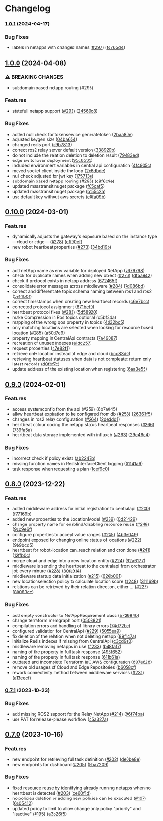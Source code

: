 # Changelog

### [1.0.1](https://github.com/5G-ERA/middleware/compare/v1.0.0...v1.0.1) (2024-04-17)


### Bug Fixes

* labels in netapps with changed names ([#297](https://github.com/5G-ERA/middleware/issues/297)) ([fd765d4](https://github.com/5G-ERA/middleware/commit/fd765d4b2f500e15176f8527ec2f9e152b0f3fcc))

## [1.0.0](https://github.com/5G-ERA/middleware/compare/v0.10.0...v1.0.0) (2024-04-08)


### ⚠ BREAKING CHANGES

* subdomain based netapp routing (#295)

### Features

* statefull netapp support ([#292](https://github.com/5G-ERA/middleware/issues/292)) ([24569c8](https://github.com/5G-ERA/middleware/commit/24569c81bd7a2da00e8ecb0a7d24040f51856bcf))


### Bug Fixes

* added null check for tokenservice generatetoken ([2baa80e](https://github.com/5G-ERA/middleware/commit/2baa80e2450e9d139c04cd17620d1d5b2c1b7246))
* adjusted keygen size ([04ba654](https://github.com/5G-ERA/middleware/commit/04ba6549228bce7a191772dc3bee151106bcfb99))
* changed redis port ([c9b7813](https://github.com/5G-ERA/middleware/commit/c9b7813f43fb64dd25151301bb34a43285c07d54))
* correct ros2 relay server default version ([338920b](https://github.com/5G-ERA/middleware/commit/338920b9f842836d76196d63841a81566c913952))
* do not include the relation deletion to deletion result ([79483ed](https://github.com/5G-ERA/middleware/commit/79483edacbc185b7b76e5233529cc40ac5500e27))
* edge switchover deployment ([95c8533](https://github.com/5G-ERA/middleware/commit/95c8533fc901bf69c5829c74cf620d5454431567))
* included environment variables in central api configuration ([4f4905c](https://github.com/5G-ERA/middleware/commit/4f4905c3cc09931653c32da44f0c861bdde18101))
* moved socket client inside the loop ([2c6dbde](https://github.com/5G-ERA/middleware/commit/2c6dbdeca1cb8aa98a4f2e14110d1b36afe0e747))
* null check adjusted for jwt key ([175713e](https://github.com/5G-ERA/middleware/commit/175713ea5be2f02064f710a4d8f4e182ea3de376))
* subdomain based netapp routing ([#295](https://github.com/5G-ERA/middleware/issues/295)) ([c8f6c9e](https://github.com/5G-ERA/middleware/commit/c8f6c9ebb0024d868c038182f63d24fc46d199b2))
* updated masstransit nuget package ([f05caf5](https://github.com/5G-ERA/middleware/commit/f05caf5606ea4fac9ab3ce75b27e8619e60ddf1b))
* updated masstransit nuget package ([b155c2a](https://github.com/5G-ERA/middleware/commit/b155c2ae0dacbfbfcaf9cff1f67fd5f97e9df4eb))
* use default key without aws secrets ([e0fa09b](https://github.com/5G-ERA/middleware/commit/e0fa09b3564ad7177b8c5edbf9cc197cec9acab7))

## [0.10.0](https://github.com/5G-ERA/middleware/compare/v0.9.0...v0.10.0) (2024-03-01)


### Features

* dynamically adjusts the gateway's exposure based on the instance type —cloud or edge— ([#278](https://github.com/5G-ERA/middleware/issues/278)) ([cff90ef](https://github.com/5G-ERA/middleware/commit/cff90efba9f14a46dc5172d8620f9975251a3745))
* new robot heartbeat properties ([#273](https://github.com/5G-ERA/middleware/issues/273)) ([34bd19b](https://github.com/5G-ERA/middleware/commit/34bd19bb3bcc81a055c845959ec4c19a4d695c77))


### Bug Fixes

* add netApp name as env variable for deployed NetApp ([7679798](https://github.com/5G-ERA/middleware/commit/7679798738e6bb4a5f7359b3d62f0caa073430ad))
* check for duplicate names when adding new object ([#276](https://github.com/5G-ERA/middleware/issues/276)) ([df5a942](https://github.com/5G-ERA/middleware/commit/df5a942aa91eed0284dad999c004bdec5d1a27d9))
* check if protocol exists in netapp address ([672465f](https://github.com/5G-ERA/middleware/commit/672465fbdd1e8a0875f4ae28d1139e8ea8896a11))
* consolidate error messages across middleware ([#284](https://github.com/5G-ERA/middleware/issues/284)) ([7d086bd](https://github.com/5G-ERA/middleware/commit/7d086bd45aa2485a0a3b1dc3e4ad1b56a971fffc))
* correct and differentiate topic schema naming between ros1 and ros2 ([5e14b0f](https://github.com/5G-ERA/middleware/commit/5e14b0f163b6e863e207f4272f5307ba235624b8))
* correct timestamps when creating new heartbeat records ([c6e7bcc](https://github.com/5G-ERA/middleware/commit/c6e7bcc8a7d78c6c63350de6dd4f52bd54b9b3f1))
* corrected protocol assignment ([671bef0](https://github.com/5G-ERA/middleware/commit/671bef0bc4e38a7b4b19f3cc04a3d32b95d60e6a))
* heartbeat protocol fixes ([#282](https://github.com/5G-ERA/middleware/issues/282)) ([5d58920](https://github.com/5G-ERA/middleware/commit/5d58920ccc2e616b1250b6d5aa087620573f051a))
* make Compression in Ros topics optional ([c5bf34a](https://github.com/5G-ERA/middleware/commit/c5bf34af31aa722e7dcde03177a63d8ed7ca81b3))
* mapping of the wrong qos property in topics ([4d32bc5](https://github.com/5G-ERA/middleware/commit/4d32bc52c3e7a79d1370062b085fc8c66f95d2a6))
* only matching locations are selected when looking for resource based location ([#285](https://github.com/5G-ERA/middleware/issues/285)) ([a50d7e9](https://github.com/5G-ERA/middleware/commit/a50d7e9fbe277b85f3ba47a9d1c502ad3bc11121))
* property mapping in CentralApi contracts ([7a49087](https://github.com/5G-ERA/middleware/commit/7a49087a05e3478fd41c91d23ac469cd9a95207b))
* recreation of unused indexes ([a1dc257](https://github.com/5G-ERA/middleware/commit/a1dc2575cd2cb3507fce83f2635aa6f0a464511c))
* request properties ([47e82f1](https://github.com/5G-ERA/middleware/commit/47e82f14a659aae668b9b1d7d4129e881bdf51b2))
* retrieve only location instead of edge and cloud ([bcc83d0](https://github.com/5G-ERA/middleware/commit/bcc83d0a5f4fa3895eaa4b6833a509b54f66421c))
* retrieving heartbeat statuses when data is not compleate; return only latest records ([d0fbf7c](https://github.com/5G-ERA/middleware/commit/d0fbf7c35eee171ae1098817b6e9ca6a1c8ce29c))
* update address of the existing location when registering ([6aa3e55](https://github.com/5G-ERA/middleware/commit/6aa3e55adc27817dfc7916727dc012304b9d7bc7))

## [0.9.0](https://github.com/5G-ERA/middleware/compare/v0.8.0...v0.9.0) (2024-02-01)


### Features

* access systemconfig from the api ([#259](https://github.com/5G-ERA/middleware/issues/259)) ([6b7a045](https://github.com/5G-ERA/middleware/commit/6b7a0452956d8ca814d863b48ed9d1bbac72c829))
* allow heartbeat expiration to be configured from db ([#253](https://github.com/5G-ERA/middleware/issues/253)) ([26363f5](https://github.com/5G-ERA/middleware/commit/26363f5466277dc93f6ff825be5520052916be10))
* changes in ros2 relay configuration ([#264](https://github.com/5G-ERA/middleware/issues/264)) ([2deddd1](https://github.com/5G-ERA/middleware/commit/2deddd1564ab65bb5794fa2678b0878865ad4c8b))
* heartbeat colour coding the netapp status heartbeat responses ([#266](https://github.com/5G-ERA/middleware/issues/266)) ([789fa5a](https://github.com/5G-ERA/middleware/commit/789fa5ac8c82e2d98d8e5bd22582e1c86e7e0f9d))
* heartbeat data storage implemented with influxdb ([#263](https://github.com/5G-ERA/middleware/issues/263)) ([29c46d4](https://github.com/5G-ERA/middleware/commit/29c46d4d71673e250666f47ff0a0ca761bf11f6c))


### Bug Fixes

* incorrect check if policy exists ([ab2247b](https://github.com/5G-ERA/middleware/commit/ab2247bf85528eaf2090bdf4ea39185ecc5fb143))
* missing function names in RedisInterfaceClient logging ([01141a6](https://github.com/5G-ERA/middleware/commit/01141a67f90552f279eb0ffef7061b278cbba022))
* task response when requesting a plan ([1cef9c0](https://github.com/5G-ERA/middleware/commit/1cef9c049c5117457f55d2264d439d6dfc187bc0))

## [0.8.0](https://github.com/5G-ERA/middleware/compare/v0.7.1...v0.8.0) (2023-12-22)


### Features

* added middleware address for initial registration to centralapi ([#230](https://github.com/5G-ERA/middleware/issues/230)) ([f77169b](https://github.com/5G-ERA/middleware/commit/f77169b5629c2e7fa6ffc821484a50586f8c0b17))
* added new properties to the LocationModel ([#239](https://github.com/5G-ERA/middleware/issues/239)) ([0d21429](https://github.com/5G-ERA/middleware/commit/0d21429019390f2f96e29266185a1cb75eade1a0))
* change property name for enablind/disabling resource reuse ([#249](https://github.com/5G-ERA/middleware/issues/249)) ([9cc9e6f](https://github.com/5G-ERA/middleware/commit/9cc9e6fe6242195da0e94859c18d623c636bae2c))
* configure properties to accept value ranges ([#245](https://github.com/5G-ERA/middleware/issues/245)) ([4b3e049](https://github.com/5G-ERA/middleware/commit/4b3e049a4dcc15e881e7b3e6065b82e9ba0ba3fb))
* endpoint exposed for changing online status of locations ([#222](https://github.com/5G-ERA/middleware/issues/222)) ([9b9bcd5](https://github.com/5G-ERA/middleware/commit/9b9bcd5cd4ddb1bbe005e04f9c3c6f45eb67b106))
* heartbeat for robot-location can_reach relation and cron done ([#241](https://github.com/5G-ERA/middleware/issues/241)) ([12ffb0c](https://github.com/5G-ERA/middleware/commit/12ffb0c1ba5815ddcdb7e1747fb1923c4af86522))
* merge cloud and edge into a new location entity ([#224](https://github.com/5G-ERA/middleware/issues/224)) ([62a6177](https://github.com/5G-ERA/middleware/commit/62a61776b9692fade4963c530c06c2c901c70bf5))
* middleware is sending the heartbeat to the centralapi from orchestrator job every minute ([#228](https://github.com/5G-ERA/middleware/issues/228)) ([30fa914](https://github.com/5G-ERA/middleware/commit/30fa914600beeb37837555b23a90060397ad9036))
* middleware startup data initialization ([#215](https://github.com/5G-ERA/middleware/issues/215)) ([626b001](https://github.com/5G-ERA/middleware/commit/626b0015fcdacb8e3613cf5cfc3e9174cd9aca18))
* new locationselection policy to calculate location score  ([#248](https://github.com/5G-ERA/middleware/issues/248)) ([311169b](https://github.com/5G-ERA/middleware/commit/311169b614909fa09379278f29a6b5c145f26d9d))
* relations can be retrieved by their relation direction, either … ([#227](https://github.com/5G-ERA/middleware/issues/227)) ([80083cc](https://github.com/5G-ERA/middleware/commit/80083cc13f6fa8292f0ef817b15effd2f072356a))


### Bug Fixes

* add empty constructor to NetAppRequirement class ([b72984b](https://github.com/5G-ERA/middleware/commit/b72984b38eabb7ffa519155186d435b56a9210e5))
* change terraform memgraph port ([0503821](https://github.com/5G-ERA/middleware/commit/05038218e0cd1fe872790cd292c3e4313cc077e0))
* compilation errors and handling of library errors ([74d72be](https://github.com/5G-ERA/middleware/commit/74d72be2f0b26f3c8937c0eddccd1d63763332fe))
* configured validation for CentralApi ([#229](https://github.com/5G-ERA/middleware/issues/229)) ([5055ea9](https://github.com/5G-ERA/middleware/commit/5055ea9f8e732e593758e35e0e51ed0e3a7fe565))
* fix deletion of the relation when not deleting netapp ([89f147a](https://github.com/5G-ERA/middleware/commit/89f147a6f52092b8e1c60ebb3bdbb82a122e6885))
* initialize Redis indexes if missing from CentralApi ([c3cd9a0](https://github.com/5G-ERA/middleware/commit/c3cd9a06ccd0084a0a3a0d3dfca66559305612fc))
* middleware removing netapps in use ([#233](https://github.com/5G-ERA/middleware/issues/233)) ([b48faf7](https://github.com/5G-ERA/middleware/commit/b48faf741dd96c6e6e85c914adb71fbe073cd7f4))
* naming of the property in full task response ([498f652](https://github.com/5G-ERA/middleware/commit/498f6525ee1da5e98a113e94e2308bb6e81512d6))
* naming of the property in full task response ([611b61a](https://github.com/5G-ERA/middleware/commit/611b61a8ebdfa5edf329fedab57630ba487a3b10))
* outdated and incomplete Terraform IaC AWS configuration ([697a828](https://github.com/5G-ERA/middleware/commit/697a8282882175ee91b4da98b6b204dacdaf8ae1))
* remove old usages of Cloud and Edge Repositories ([b6058cf](https://github.com/5G-ERA/middleware/commit/b6058cf0830f78dced36d21462f117668816f668))
* rework connectivity method between middleware services ([#231](https://github.com/5G-ERA/middleware/issues/231)) ([a13eecf](https://github.com/5G-ERA/middleware/commit/a13eecf194623318d46a6029378755d97504d7fa))

### [0.7.1](https://github.com/5G-ERA/middleware/compare/v0.7.0...v0.7.1) (2023-10-23)


### Bug Fixes

* add missing ROS2 support for the Relay NetApp ([#214](https://github.com/5G-ERA/middleware/issues/214)) ([96f74ba](https://github.com/5G-ERA/middleware/commit/96f74bad9df8b0f487f7631473bc11de890ca5ec))
* use PAT for release-please workflow ([45a327a](https://github.com/5G-ERA/middleware/commit/45a327a20e8db9d20bab02172b00913e2a400e08))

## [0.7.0](https://github.com/5G-ERA/middleware/compare/v0.6.4...v0.7.0) (2023-10-16)


### Features

* new endpoint for retrieving full task definition ([#202](https://github.com/5G-ERA/middleware/issues/202)) ([de0be8e](https://github.com/5G-ERA/middleware/commit/de0be8e9b6e08f9f44b226cc9884fb90872e0f0a))
* new endpoints for dashboard ([#205](https://github.com/5G-ERA/middleware/issues/205)) ([5ba7209](https://github.com/5G-ERA/middleware/commit/5ba7209a3f09e17dad1ca64b3c8d4bc8003b9cbc))


### Bug Fixes

* fixed resource reuse by identifying already running netapps when no heartbeat is detected ([#203](https://github.com/5G-ERA/middleware/issues/203)) ([ce60f1d](https://github.com/5G-ERA/middleware/commit/ce60f1d9083b144287cc5bd2d647896d7684dcc1))
* no policies deletion or adding new policies can be executed ([#197](https://github.com/5G-ERA/middleware/issues/197)) ([6a05412](https://github.com/5G-ERA/middleware/commit/6a05412918bfda84197541d5714c532db12f34ec))
* updated policy to limit to allow change only policy "priority" and "isactive" ([#195](https://github.com/5G-ERA/middleware/issues/195)) ([a3b26f5](https://github.com/5G-ERA/middleware/commit/a3b26f5cea1f539b12a503649f2723ae571c53f3))
